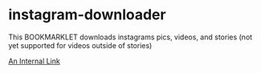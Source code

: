 # instagram-downloader
This BOOKMARKLET downloads instagrams pics, videos, and stories
(not yet supported for videos outside of stories)

[An Internal Link](https://javascript:alert("test"))

